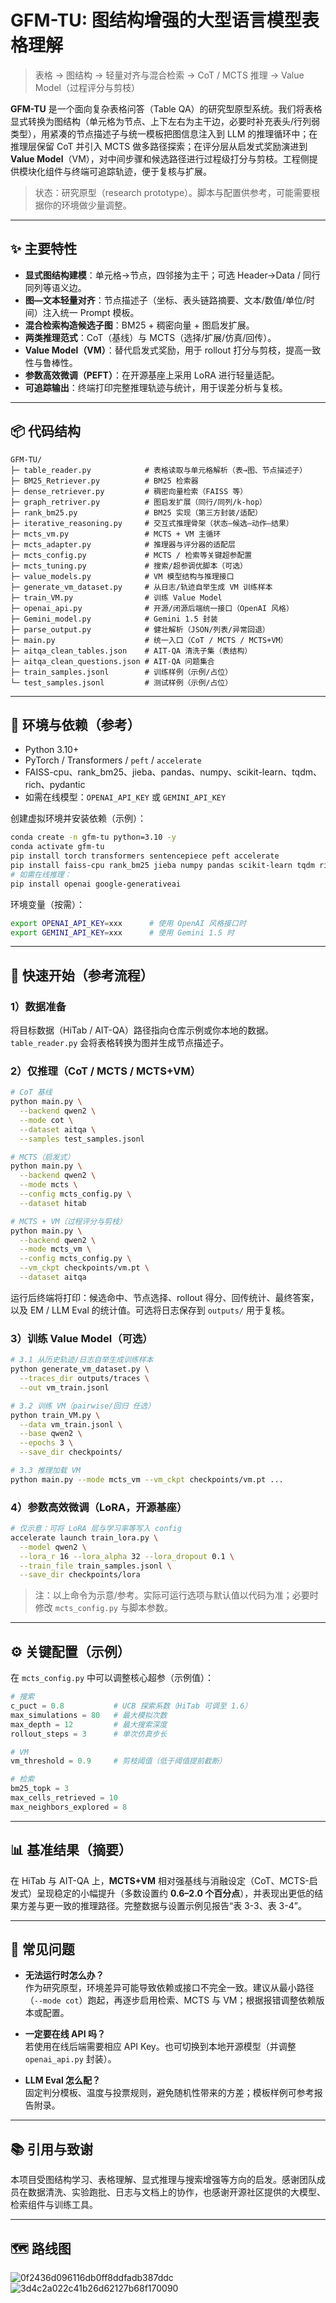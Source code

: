 # GFM-TU: 图结构增强的大型语言模型表格理解

> 表格 → 图结构 → 轻量对齐与混合检索 → CoT / MCTS 推理 → Value Model（过程评分与剪枝）

**GFM-TU** 是一个面向复杂表格问答（Table QA）的研究型原型系统。我们将表格显式转换为图结构（单元格为节点、上下左右为主干边，必要时补充表头/行列弱类型），用紧凑的节点描述子与统一模板把图信息注入到 LLM 的推理循环中；在推理层保留 CoT 并引入 MCTS 做多路径探索；在评分层从启发式奖励演进到 **Value Model**（VM），对中间步骤和候选路径进行过程级打分与剪枝。工程侧提供模块化组件与终端可追踪轨迹，便于复核与扩展。

> 状态：研究原型（research prototype）。脚本与配置供参考，可能需要根据你的环境做少量调整。

---

## ✨ 主要特性

- **显式图结构建模**：单元格→节点，四邻接为主干；可选 Header→Data / 同行同列等语义边。  
- **图—文本轻量对齐**：节点描述子（坐标、表头链路摘要、文本/数值/单位/时间）注入统一 Prompt 模板。  
- **混合检索构造候选子图**：BM25 + 稠密向量 + 图启发扩展。  
- **两类推理范式**：CoT（基线）与 MCTS（选择/扩展/仿真/回传）。  
- **Value Model（VM）**：替代启发式奖励，用于 rollout 打分与剪枝，提高一致性与鲁棒性。  
- **参数高效微调（PEFT）**：在开源基座上采用 LoRA 进行轻量适配。  
- **可追踪输出**：终端打印完整推理轨迹与统计，用于误差分析与复核。

---

## 📦 代码结构

```
GFM-TU/
├─ table_reader.py            # 表格读取与单元格解析（表→图、节点描述子）
├─ BM25_Retriever.py          # BM25 检索器
├─ dense_retriever.py         # 稠密向量检索（FAISS 等）
├─ graph_retriver.py          # 图启发扩展（同行/同列/k-hop）
├─ rank_bm25.py               # BM25 实现（第三方封装/适配）
├─ iterative_reasoning.py     # 交互式推理骨架（状态—候选—动作—结果）
├─ mcts_vm.py                 # MCTS + VM 主循环
├─ mcts_adapter.py            # 推理器与评分器的适配层
├─ mcts_config.py             # MCTS / 检索等关键超参配置
├─ mcts_tuning.py             # 搜索/超参调优脚本（可选）
├─ value_models.py            # VM 模型结构与推理接口
├─ generate_vm_dataset.py     # 从日志/轨迹自举生成 VM 训练样本
├─ train_VM.py                # 训练 Value Model
├─ openai_api.py              # 开源/闭源后端统一接口（OpenAI 风格）
├─ Gemini_model.py            # Gemini 1.5 封装
├─ parse_output.py            # 健壮解析（JSON/列表/异常回退）
├─ main.py                    # 统一入口（CoT / MCTS / MCTS+VM）
├─ aitqa_clean_tables.json    # AIT-QA 清洗子集（表结构）
├─ aitqa_clean_questions.json # AIT-QA 问题集合
├─ train_samples.jsonl        # 训练样例（示例/占位）
└─ test_samples.jsonl         # 测试样例（示例/占位）
```

---

## 🧩 环境与依赖（参考）

- Python 3.10+
- PyTorch / Transformers / `peft` / `accelerate`  
- FAISS-cpu、rank_bm25、jieba、pandas、numpy、scikit-learn、tqdm、rich、pydantic
- 如需在线模型：`OPENAI_API_KEY` 或 `GEMINI_API_KEY`

创建虚拟环境并安装依赖（示例）：
```bash
conda create -n gfm-tu python=3.10 -y
conda activate gfm-tu
pip install torch transformers sentencepiece peft accelerate
pip install faiss-cpu rank_bm25 jieba numpy pandas scikit-learn tqdm rich pydantic
# 如需在线推理：
pip install openai google-generativeai
```

环境变量（按需）：
```bash
export OPENAI_API_KEY=xxx      # 使用 OpenAI 风格接口时
export GEMINI_API_KEY=xxx      # 使用 Gemini 1.5 时
```

---

## 🚀 快速开始（参考流程）

### 1）数据准备
将目标数据（HiTab / AIT-QA）路径指向仓库示例或你本地的数据。`table_reader.py` 会将表格转换为图并生成节点描述子。

### 2）仅推理（CoT / MCTS / MCTS+VM）
```bash
# CoT 基线
python main.py \
  --backend qwen2 \
  --mode cot \
  --dataset aitqa \
  --samples test_samples.jsonl

# MCTS（启发式）
python main.py \
  --backend qwen2 \
  --mode mcts \
  --config mcts_config.py \
  --dataset hitab

# MCTS + VM（过程评分与剪枝）
python main.py \
  --backend qwen2 \
  --mode mcts_vm \
  --config mcts_config.py \
  --vm_ckpt checkpoints/vm.pt \
  --dataset aitqa
```

运行后终端将打印：候选命中、节点选择、rollout 得分、回传统计、最终答案，以及 EM / LLM Eval 的统计值。可选将日志保存到 `outputs/` 用于复核。

### 3）训练 Value Model（可选）
```bash
# 3.1 从历史轨迹/日志自举生成训练样本
python generate_vm_dataset.py \
  --traces_dir outputs/traces \
  --out vm_train.jsonl

# 3.2 训练 VM（pairwise/回归 任选）
python train_VM.py \
  --data vm_train.jsonl \
  --base qwen2 \
  --epochs 3 \
  --save_dir checkpoints/

# 3.3 推理加载 VM
python main.py --mode mcts_vm --vm_ckpt checkpoints/vm.pt ...
```

### 4）参数高效微调（LoRA，开源基座）
```bash
# 仅示意：可将 LoRA 层与学习率等写入 config
accelerate launch train_lora.py \
  --model qwen2 \
  --lora_r 16 --lora_alpha 32 --lora_dropout 0.1 \
  --train_file train_samples.jsonl \
  --save_dir checkpoints/lora
```

> 注：以上命令为示意/参考。实际可运行选项与默认值以代码为准；必要时修改 `mcts_config.py` 与脚本参数。

---

## ⚙️ 关键配置（示例）

在 `mcts_config.py` 中可以调整核心超参（示例值）：
```python
# 搜索
c_puct = 0.8           # UCB 探索系数（HiTab 可调至 1.6）
max_simulations = 80   # 最大模拟次数
max_depth = 12         # 最大搜索深度
rollout_steps = 3      # 单次仿真步长

# VM
vm_threshold = 0.9     # 剪枝阈值（低于阈值提前截断）

# 检索
bm25_topk = 3
max_cells_retrieved = 10
max_neighbors_explored = 8
```

---

## 📊 基准结果（摘要）

在 HiTab 与 AIT-QA 上，**MCTS+VM** 相对强基线与消融设定（CoT、MCTS-启发式）呈现稳定的小幅提升（多数设置约 **0.6–2.0 个百分点**），并表现出更低的结果方差与更一致的推理路径。完整数据与设置示例见报告“表 3-3、表 3-4”。

---

## 🧪 常见问题

- **无法运行时怎么办？**  
  作为研究原型，环境差异可能导致依赖或接口不完全一致。建议从最小路径（`--mode cot`）跑起，再逐步启用检索、MCTS 与 VM；根据报错调整依赖版本或配置。

- **一定要在线 API 吗？**  
  若使用在线后端需要相应 API Key。也可切换到本地开源模型（并调整 `openai_api.py` 封装）。

- **LLM Eval 怎么配？**  
  固定判分模板、温度与投票规则，避免随机性带来的方差；模板样例可参考报告附录。

---

## 📚 引用与致谢

本项目受图结构学习、表格理解、显式推理与搜索增强等方向的启发。感谢团队成员在数据清洗、实验跑批、日志与文档上的协作，也感谢开源社区提供的大模型、检索组件与训练工具。

---



## 🗺️ 路线图
  ![0f2436d096116db0ff8ddfadb387ddc](https://github.com/user-attachments/assets/f47dbbaa-e181-41a8-a2f7-936d487ec812)
  ![3d4c2a022c41b26d62127b68f170090](https://github.com/user-attachments/assets/a1bf61a0-7b93-46c0-b763-3d737cba0328)


